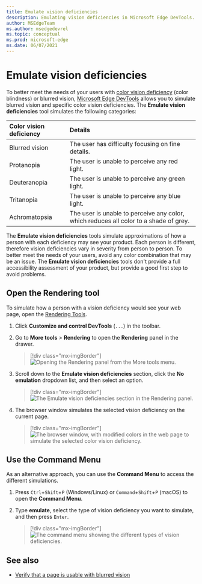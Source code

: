 ```yaml
---
title: Emulate vision deficiencies
description: Emulating vision deficiencies in Microsoft Edge DevTools.
author: MSEdgeTeam
ms.author: msedgedevrel
ms.topic: conceptual
ms.prod: microsoft-edge
ms.date: 06/07/2021
---
```

# Emulate vision deficiencies

To better meet the needs of your users with [color vision deficiency](https://www.colourblindawareness.org) (color blindness) or blurred vision, [Microsoft Edge DevTools](../index.md) allows you to simulate blurred vision and specific color vision deficiencies.  The **Emulate vision deficiencies** tool simulates the following categories:

| Color vision deficiency | Details |
|:--- |:--- |
| Blurred vision | The user has difficulty focusing on fine details. |
| Protanopia | The user is unable to perceive any red light. |
| Deuteranopia | The user is unable to perceive any green light. |
| Tritanopia | The user is unable to perceive any blue light. |
| Achromatopsia | The user is unable to perceive any color, which reduces all color to a shade of grey. |

The **Emulate vision deficiencies** tools simulate approximations of how a person with each deficiency may see your product.  Each person is different, therefore vision deficiencies vary in severity from person to person.  To better meet the needs of your users, avoid any color combination that may be an issue.  The **Emulate vision deficiencies** tools don't provide a full accessibility assessment of your product, but provide a good first step to avoid problems.


<!-- ====================================================================== -->
## Open the Rendering tool

To simulate how a person with a vision deficiency would see your web page, open the [Rendering Tools](../rendering-tools/index.md).

1. Click **Customize and control DevTools** (`...`) in the toolbar.

1. Go to **More tools** > **Rendering** to open the **Rendering** panel in the drawer.

   > [!div class="mx-imgBorder"]
   > ![Opening the Rendering panel from the More tools menu.](../media/getting-to-the-rendering-tools.msft.png)

1. Scroll down to the **Emulate vision deficiencies** section, click the **No emulation** dropdown list, and then select an option.

   > [!div class="mx-imgBorder"]
   > ![The Emulate vision deficiencies section in the Rendering panel.](../media/accessibility-emulate-vision-menu-options.msft.png)

1. The browser window simulates the selected vision deficiency on the current page.

   > [!div class="mx-imgBorder"]
   > ![The browser window, with modified colors in the web page to simulate the selected color vision deficiency.](../media/accessibility-blurred-vision-emulation.msft.png)


<!-- ====================================================================== -->
## Use the Command Menu

As an alternative approach, you can use the **Command Menu** to access the different simulations.

1. Press `Ctrl`+`Shift`+`P` (Windows/Linux) or `Command`+`Shift`+`P` (macOS) to open the **Command Menu**.

1. Type **emulate**, select the type of vision deficiency you want to simulate, and then press `Enter`.

   > [!div class="mx-imgBorder"]
   > ![The command menu showing the different types of vision deficiencies.](../media/accessibility-emulation-command-menu-results.msft.png)


<!-- ====================================================================== -->
## See also

*  [Verify that a page is usable with blurred vision](test-blurred-vision.md)
